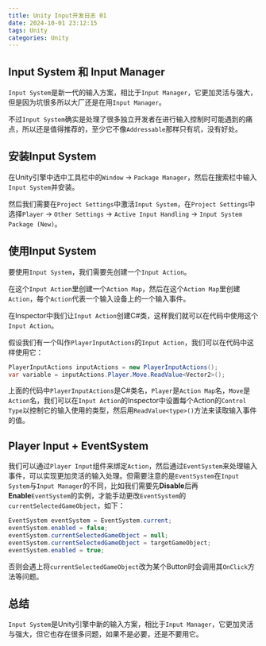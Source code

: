 ```yaml
---
title: Unity Input开发日志 01
date: 2024-10-01 23:12:15
tags: Unity
categories: Unity
---
```


## Input System 和 Input Manager

`Input System`是新一代的输入方案，相比于`Input Manager`，它更加灵活与强大，但是因为坑很多所以大厂还是在用`Input Manager`。

不过`Input System`确实是处理了很多独立开发者在进行输入控制时可能遇到的痛点，所以还是值得推荐的，至少它不像`Addressable`那样只有坑，没有好处。

## 安装Input System

在Unity引擎中选中工具栏中的`Window` -> `Package Manager`，然后在搜索栏中输入`Input System`并安装。

然后我们需要在`Project Settings`中激活`Input System`，在`Project Settings`中选择`Player` -> `Other Settings` -> `Active Input Handling` -> `Input System Package (New)`。

## 使用Input System

要使用`Input System`，我们需要先创建一个`Input Action`。

在这个`Input Action`里创建一个`Action Map`，然后在这个`Action Map`里创建`Action`，每个`Action`代表一个输入设备上的一个输入事件。

在Inspector中我们让`Input Action`创建C#类，这样我们就可以在代码中使用这个`Input Action`。

假设我们有一个叫作`PlayerInputActions`的`Input Action`，我们可以在代码中这样使用它：

```csharp
PlayerInputActions inputActions = new PlayerInputActions();
var variable = inputActions.Player.Move.ReadValue<Vector2>();
```

上面的代码中`PlayerInputActions`是C#类名，`Player`是`Action Map`名，`Move`是`Action`名，我们可以在`Input Action`的Inspector中设置每个Action的`Control Type`以控制它的输入使用的类型，然后用`ReadValue<type>()`方法来读取输入事件的值。

## Player Input + EventSystem

我们可以通过`Player Input`组件来绑定`Action`，然后通过`EventSystem`来处理输入事件，可以实现更加灵活的输入处理。但需要注意的是`EventSystem`在`Input System`与`Input Manager`的不同，比如我们需要先**Disable**后再**Enable**`EventSystem`的实例，才能手动更改`EventSystem`的`currentSelectedGameObject`，如下：

```csharp
EventSystem eventSystem = EventSystem.current;
eventSystem.enabled = false;
eventSystem.currentSelectedGameObject = null;
eventSystem.currentSelectedGameObject = targetGameObject;
eventSystem.enabled = true;
```

否则会遇上将`currentSelectedGameObject`改为某个Button时会调用其`OnClick`方法等问题。

## 总结

`Input System`是Unity引擎中新的输入方案，相比于`Input Manager`，它更加灵活与强大，但它也存在很多问题，如果不是必要，还是不要用它。